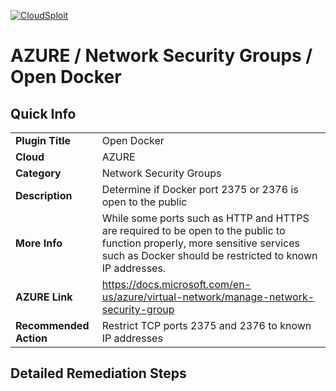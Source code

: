 [![CloudSploit](https://cloudsploit.com/img/logo-new-big-text-100.png "CloudSploit")](https://cloudsploit.com)

# AZURE / Network Security Groups / Open Docker

## Quick Info

| | |
|-|-|
| **Plugin Title** | Open Docker |
| **Cloud** | AZURE |
| **Category** | Network Security Groups |
| **Description** | Determine if Docker port 2375 or 2376 is open to the public |
| **More Info** | While some ports such as HTTP and HTTPS are required to be open to the public to function properly, more sensitive services such as Docker should be restricted to known IP addresses. |
| **AZURE Link** | https://docs.microsoft.com/en-us/azure/virtual-network/manage-network-security-group |
| **Recommended Action** | Restrict TCP ports 2375 and 2376 to known IP addresses |

## Detailed Remediation Steps

